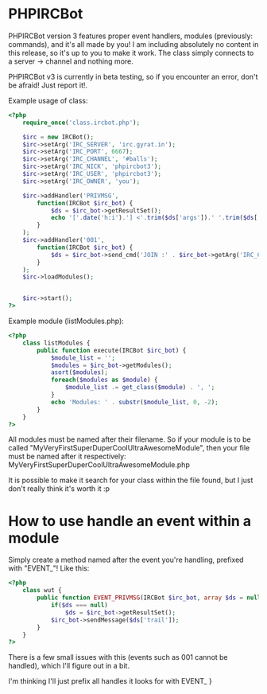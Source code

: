PHPIRCBot
=========

PHPIRCBot version 3 features proper event handlers, modules (previously: commands), and it's all made by you! I am including absolutely no content in this release, so it's up to you to make it work.
The class simply connects to a server -> channel and nothing more.

PHPIRCBot v3 is currently in beta testing, so if you encounter an error, don't be afraid! Just report it!.

Example usage of class:
```php
<?php
	require_once('class.ircbot.php');

	$irc = new IRCBot();
	$irc->setArg('IRC_SERVER', 'irc.gyrat.in');
	$irc->setArg('IRC_PORT', 6667);
	$irc->setArg('IRC_CHANNEL', '#balls');
	$irc->setArg('IRC_NICK', 'phpircbot3');
	$irc->setArg('IRC_USER', 'phpircbot3');
	$irc->setArg('IRC_OWNER', 'you');

	$irc->addHandler('PRIVMSG',
		function(IRCBot $irc_bot) {
			$ds = $irc_bot->getResultSet();
			echo '['.date('h:i').'] <'.trim($ds['args']).' '.trim($ds['username']).'> ' . trim($ds['trail']) . PHP_EOL;
		}
	);
	$irc->addHandler('001',
		function(IRCBot $irc_bot) {
			$ds = $irc_bot->send_cmd('JOIN :' . $irc_bot->getArg('IRC_CHANNEL'));
		}
	);
	$irc->loadModules();


	$irc->start();
?>
```

Example module (listModules.php):
```php
<?php
	class listModules {
		public function execute(IRCBot $irc_bot) {
			$module_list = '';
			$modules = $irc_bot->getModules();
			asort($modules);
			foreach($modules as $module) {
				$module_list .= get_class($module) . ', ';
			}
			echo 'Modules: ' . substr($module_list, 0, -2);
		}
	}
?>
```

All modules must be named after their filename. So if your module is to be called "MyVeryFirstSuperDuperCoolUltraAwesomeModule", then your file must be named after it respectively:
MyVeryFirstSuperDuperCoolUltraAwesomeModule.php

It is possible to make it search for your class within the file found, but I just don't really think it's worth it :p

How to use handle an event within a module
==========================================
Simply create a method named after the event you're handling, prefixed with "EVENT_"!
Like this:
```php
<?php
	class wut {
		public function EVENT_PRIVMSG(IRCBot $irc_bot, array $ds = null) {
			if($ds === null)
				$ds = $irc_bot->getResultSet();
			$irc_bot->sendMessage($ds['trail']);
		}
	}
?>
```

There is a few small issues with this (events such as 001 cannot be handled), which I'll figure out in a bit.

I'm thinking I'll just prefix all handles it looks for with EVENT_
	}